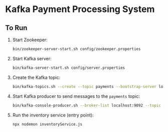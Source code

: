 # Kafka Payment Processing System

## To Run

1. Start Zookeeper:
   ```bash
   bin/zookeeper-server-start.sh config/zookeeper.properties
   ```

2. Start Kafka server:
   ```bash
   bin/kafka-server-start.sh config/server.properties
   ```

3. Create the Kafka topic:
   ```bash
   bin/kafka-topics.sh --create --topic payments --bootstrap-server localhost:9092 --partitions 1 --replication-factor 1
   ```

4. Start Kafka producer to send messages to the `payments` topic:
   ```bash
   bin/kafka-console-producer.sh --broker-list localhost:9092 --topic payments
   ```

5. Run the inventory service (entry point):
   ```bash
   npx nodemon inventoryService.js
   ```


